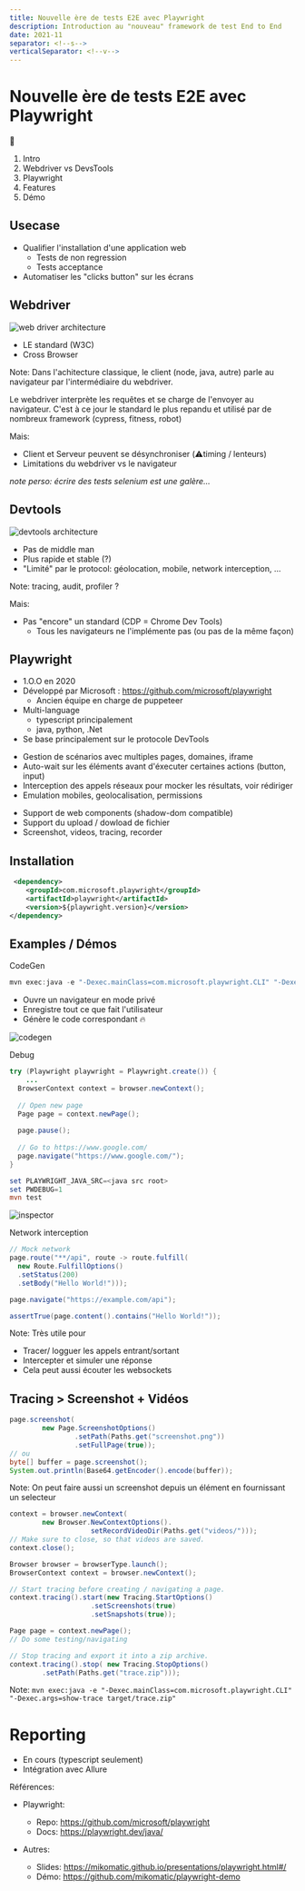```yaml
---
title: Nouvelle ère de tests E2E avec Playwright
description: Introduction au "nouveau" framework de test End to End
date: 2021-11
separator: <!--s-->
verticalSeparator: <!--v-->
---
```

# Nouvelle ère de tests E2E avec Playwright 

🤖

<!--s-->

1. Intro
2. Webdriver vs DevsTools 
3. Playwright 
4. Features 
5. Démo 

<!--s-->
## Usecase

<!--v-->
- Qualifier l'installation d'une application web
  - Tests de non regression
  - Tests acceptance
- Automatiser les "clicks button" sur les écrans

<!--s-->
## Webdriver

<!--v-->
![web driver architecture](attachments/playwright_webdriver.svg) 

* LE standard (W3C) <!-- .element: class="fragment" -->
* Cross Browser <!-- .element: class="fragment" -->

Note: Dans l'achitecture classique, le client (node, java, autre) parle au navigateur par l'intermédiaire du webdriver.

Le webdriver interprète les requêtes et se charge de l'envoyer au navigateur.
C'est à ce jour le standard le plus repandu et utilisé par de nombreux framework (cypress, fitness, robot)

<!--v-->
Mais: 
- Client et Serveur peuvent se désynchroniser (⚠️timing / lenteurs)
- Limitations du webdriver vs le navigateur

_note perso: écrire des tests selenium est une galère..._

<!--s-->
## Devtools

<!--v-->
![devtools architecture](attachments/playwright_devtools.svg) 

- Pas de middle man <!-- .element: class="fragment" -->
- Plus rapide et stable (?) <!-- .element: class="fragment" -->
- "Limité" par le protocol: géolocation, mobile, network interception, ... <!-- .element: class="fragment" -->

Note: tracing, audit, profiler ?

<!--v-->
Mais:

- Pas "encore" un standard (CDP = Chrome Dev Tools)
  - Tous les navigateurs ne l'implémente pas (ou pas de la même façon)

<!--s-->
## Playwright
<!--v-->
- 1.O.O en 2020
- Développé par Microsoft : https://github.com/microsoft/playwright
  - Ancien équipe en charge de puppeteer <!-- .element: class="fragment" -->
- Multi-language <!-- .element: class="fragment" -->
  - typescript principalement <!-- .element: class="fragment" -->
  - java, python, .Net <!-- .element: class="fragment" -->
- Se base principalement sur le protocole DevTools <!-- .element: class="fragment" -->

<!--v-->

- Gestion de scénarios avec multiples pages, domaines, iframe
- Auto-wait sur les éléments avant d'éxecuter certaines actions (button, input)
- Interception des appels réseaux pour mocker les résultats, voir rédiriger 
- Emulation mobiles, geolocalisation, permissions

<!--v-->
- Support de web components (shadow-dom compatible)
- Support du upload / dowload de fichier
- Screenshot, videos, tracing, recorder

<!--s-->

## Installation
<!--v-->
```xml
 <dependency>
    <groupId>com.microsoft.playwright</groupId>
    <artifactId>playwright</artifactId>
    <version>${playwright.version}</version>
</dependency>
```

<!--s-->
## Examples / Démos

<!--s-->
CodeGen
```powershell
mvn exec:java -e "-Dexec.mainClass=com.microsoft.playwright.CLI" "-Dexec.args=codegen https://google.com"
```
- Ouvre un navigateur en mode privé
- Enregistre tout ce que fait l'utilisateur
- Génère le code correspondant 🔥
<!--v-->
![codegen](attachments/playwright_recorder.JPG) <!-- .element height="60%" width="60%" -->

<!--s-->
Debug
```java
try (Playwright playwright = Playwright.create()) {
    ...
  BrowserContext context = browser.newContext();
  
  // Open new page
  Page page = context.newPage();
  
  page.pause();
  
  // Go to https://www.google.com/
  page.navigate("https://www.google.com/");
}
```

<!--v-->
```powershell
set PLAYWRIGHT_JAVA_SRC=<java src root>
set PWDEBUG=1
mvn test
```

<!--v-->

![inspector](attachments/playwright_inspector.png) <!-- .element height="60%" width="60%" -->

<!--s-->
Network interception

```java 
// Mock network
page.route("**/api", route -> route.fulfill(
  new Route.FulfillOptions()
  .setStatus(200)
  .setBody("Hello World!")));

page.navigate("https://example.com/api");

assertTrue(page.content().contains("Hello World!"));
```

Note: Très utile pour
- Tracer/ logguer les appels entrant/sortant
- Intercepter et simuler une réponse
- Cela peut aussi écouter les websockets

<!--s-->
## Tracing > Screenshot + Vidéos

<!--v-->

```java
page.screenshot(
        new Page.ScreenshotOptions()
                .setPath(Paths.get("screenshot.png")) 
                .setFullPage(true));
// ou
byte[] buffer = page.screenshot();
System.out.println(Base64.getEncoder().encode(buffer));
```

Note: On peut faire aussi un screenshot depuis un élément en fournissant un selecteur

<!--v-->

```java
context = browser.newContext(
        new Browser.NewContextOptions().
                    setRecordVideoDir(Paths.get("videos/")));
// Make sure to close, so that videos are saved.
context.close();
```

<!--v-->

```java
Browser browser = browserType.launch();
BrowserContext context = browser.newContext();

// Start tracing before creating / navigating a page.
context.tracing().start(new Tracing.StartOptions()  
                    .setScreenshots(true)  
                    .setSnapshots(true));

Page page = context.newPage();
// Do some testing/navigating

// Stop tracing and export it into a zip archive.
context.tracing().stop( new Tracing.StopOptions()
        .setPath(Paths.get("trace.zip")));
```

Note: 
`mvn exec:java -e "-Dexec.mainClass=com.microsoft.playwright.CLI" "-Dexec.args=show-trace target/trace.zip"`

<!--s-->
# Reporting

- En cours (typescript seulement)
- Intégration avec Allure

<!--s-->
Références:

- Playwright:
  - Repo: https://github.com/microsoft/playwright
  - Docs: https://playwright.dev/java/

- Autres:
  - Slides: https://mikomatic.github.io/presentations/playwright.html#/
  - Démo: https://github.com/mikomatic/playwright-demo